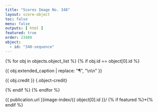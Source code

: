 ```yaml
---
title: "Scores Image No. 348"
layout: score-object
toc: false
menu: false
outputs: [ html ]
featured: true
order: 23480
object:
  - id: "348-sequence"
---
```


{% for obj in objects.object_list %}
{% if obj.id == object[0].id %}

{{ obj.extended_caption | replace: "¶", "\n\n" }}

{{ obj.credit }} {.object-credit}

{% endif %}
{% endfor %}

<div class="object-credit object-url is-print-only">

{{ publication.url }}image-index/{{ object[0].id }}/ {% if featured %}*{% endif %}

</div>
